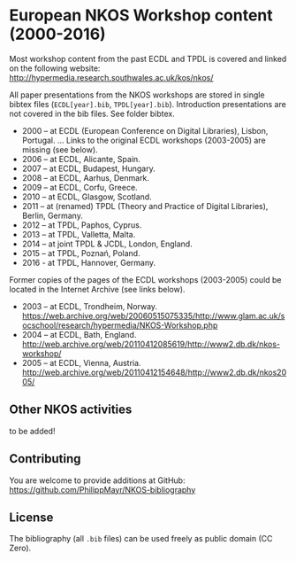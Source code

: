 # European NKOS Workshop content (2000-2016)

Most workshop content from the past ECDL and TPDL is covered and linked on the following website:
<http://hypermedia.research.southwales.ac.uk/kos/nkos/>

All paper presentations from the NKOS workshops are stored in single bibtex files (`ECDL[year].bib`, `TPDL[year].bib`). Introduction presentations are not covered in the bib files. See folder bibtex.

* 2000 – at ECDL (European Conference on Digital Libraries), Lisbon, Portugal.
... Links to the original ECDL workshops (2003-2005) are missing (see below). 
* 2006 – at ECDL, Alicante, Spain.
* 2007 – at ECDL, Budapest, Hungary.
* 2008 – at ECDL, Aarhus, Denmark.
* 2009 – at ECDL, Corfu, Greece.
* 2010 – at ECDL, Glasgow, Scotland.
* 2011 – at (renamed) TPDL (Theory and Practice of Digital Libraries), Berlin, Germany.
* 2012 – at TPDL, Paphos, Cyprus.
* 2013 – at TPDL, Valletta, Malta.
* 2014 – at joint TPDL & JCDL, London, England.
* 2015 – at TPDL, Poznań, Poland.
* 2016 - at TPDL, Hannover, Germany.

Former copies of the pages of the ECDL workshops (2003-2005) could be located in the Internet Archive (see links below).

* 2003 – at ECDL, Trondheim, Norway. <https://web.archive.org/web/20060515075335/http://www.glam.ac.uk/socschool/research/hypermedia/NKOS-Workshop.php>
* 2004 – at ECDL, Bath, England. <http://web.archive.org/web/20110412085619/http://www2.db.dk/nkos-workshop/>
* 2005 – at ECDL, Vienna, Austria. <http://web.archive.org/web/20110412154648/http://www2.db.dk/nkos2005/>

## Other NKOS activities
to be added!

## Contributing

You are welcome to provide additions at GitHub: <https://github.com/PhilippMayr/NKOS-bibliography>

## License

The bibliography (all `.bib` files) can be used freely as public domain (CC Zero).

